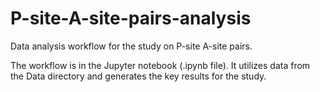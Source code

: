 # P-site-A-site-pairs-analysis
Data analysis workflow for the study on P-site A-site pairs. 

The workflow is in the Jupyter notebook (.ipynb file). It utilizes data from the Data directory and generates the key results for the study.
